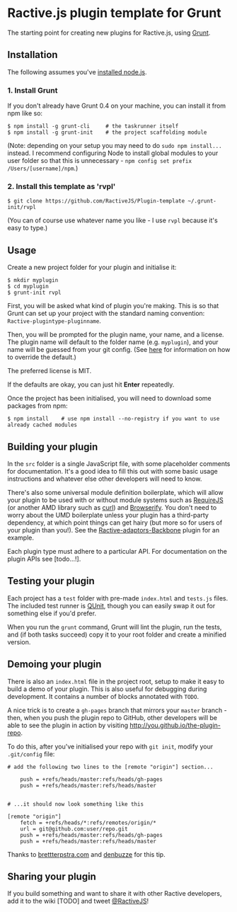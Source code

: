 Ractive.js plugin template for Grunt
====================================

The starting point for creating new plugins for Ractive.js, using [Grunt](http://gruntjs.com).

Installation
------------

The following assumes you've [installed node.js](http://nodejs.org/).

### 1. Install Grunt

If you don't already have Grunt 0.4 on your machine, you can install it from npm like so:

```shell
$ npm install -g grunt-cli     # the taskrunner itself
$ npm install -g grunt-init    # the project scaffolding module
```

(Note: depending on your setup you may need to do `sudo npm install...` instead. I recommend configuring Node to install global modules to your user folder so that this is unnecessary - `npm config set prefix /Users/[username]/npm`.)

### 2. Install this template as 'rvpl'

```shell
$ git clone https://github.com/RactiveJS/Plugin-template ~/.grunt-init/rvpl
```

(You can of course use whatever name you like - I use `rvpl` because it's easy to type.)



Usage
-----

Create a new project folder for your plugin and initialise it:

```shell
$ mkdir myplugin
$ cd myplugin
$ grunt-init rvpl
```

First, you will be asked what kind of plugin you're making. This is so that Grunt can set up your project with the standard naming convention: `Ractive-plugintype-pluginname`.

Then, you will be prompted for the plugin name, your name, and a license. The plugin name will default to the folder name (e.g. `myplugin`), and your name will be guessed from your git config. (See [here](http://gruntjs.com/project-scaffolding#specifying-default-prompt-answers) for information on how to override the default.)

The preferred license is MIT.

If the defaults are okay, you can just hit **Enter** repeatedly.

Once the project has been initialised, you will need to download some packages from npm:

```shell
$ npm install    # use npm install --no-registry if you want to use already cached modules
```


Building your plugin
--------------------

In the `src` folder is a single JavaScript file, with some placeholder comments for documentation. It's a good idea to fill this out with some basic usage instructions and whatever else other developers will need to know.

There's also some universal module definition boilerplate, which will allow your plugin to be used with or without module systems such as [RequireJS](http://requirejs.org/) (or another AMD library such as [curl](https://github.com/cujojs/curl)) and [Browserify](http://browserify.org/). You don't need to worry about the UMD boilerplate unless your plugin has a third-party dependency, at which point things can get hairy (but more so for users of your plugin than you!). See the [Ractive-adaptors-Backbone](https://github.com/RactiveJS/Ractive-adaptors-Backbone) plugin for an example.

Each plugin type must adhere to a particular API. For documentation on the plugin APIs see [todo...!].



Testing your plugin
-------------------

Each project has a `test` folder with pre-made `index.html` and `tests.js` files. The included test runner is [QUnit](http://qunitjs.com/), though you can easily swap it out for something else if you'd prefer.

When you run the `grunt` command, Grunt will lint the plugin, run the tests, and (if both tasks succeed) copy it to your root folder and create a minified version.



Demoing your plugin
-------------------

There is also an `index.html` file in the project root, setup to make it easy to build a demo of your plugin. This is also useful for debugging during development. It contains a number of blocks annotated with `TODO`.

A nice trick is to create a `gh-pages` branch that mirrors your `master` branch - then, when you push the plugin repo to GitHub, other developers will be able to see the plugin in action by visiting http://you.github.io/the-plugin-repo.

To do this, after you've initialised your repo with `git init`, modify your `.git/config` file:

```
# add the following two lines to the [remote "origin"] section...

    push = +refs/heads/master:refs/heads/gh-pages
    push = +refs/heads/master:refs/heads/master


# ...it should now look something like this

[remote "origin"]
    fetch = +refs/heads/*:refs/remotes/origin/*
    url = git@github.com:user/repo.git
    push = +refs/heads/master:refs/heads/gh-pages
    push = +refs/heads/master:refs/heads/master
```

Thanks to [brettterpstra.com](http://brettterpstra.com/2012/09/26/github-tip-easily-sync-your-master-to-github-pages/) and [denbuzze](http://stackoverflow.com/a/7472481) for this tip.



Sharing your plugin
-------------------

If you build something and want to share it with other Ractive developers, add it to the wiki [TODO] and tweet [@RactiveJS](http://ractivejs.org)!
